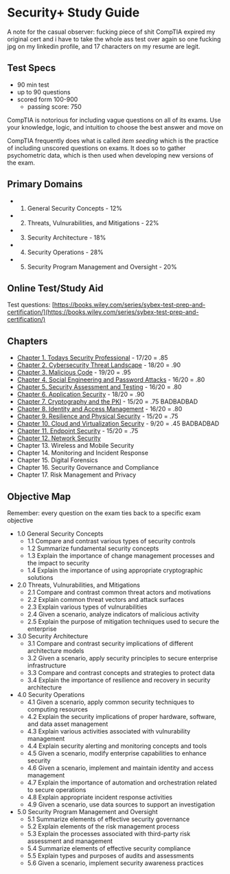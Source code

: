 # Security+ Study Guide

A note for the casual observer: fucking piece of shit CompTIA expired my original cert and i have to take the whole ass test over again so one fucking jpg on my linkedin profile, and 17 characters on my resume are legit.

## Test Specs

- 90 min test
- up to 90 questions
- scored form 100-900
  - passing score: 750

CompTIA is notorious for including vague questions on all of its exams. Use your knowledge, logic, and intuition to choose the best answer and move on

CompTIA frequently does what is called *item seeding* which is the practice of including unscored questions on exams. It does so to gather psychometric data, which is then used when developing new versions of the exam.

## Primary Domains

- 1. General Security Concepts - 12%
- 2. Threats, Vulnurabilities, and Mitigations - 22%
- 3. Security Architecture - 18%
- 4. Security Operations - 28%
- 5. Security Program Management and Oversight - 20%

## Online Test/Study Aid

Test questions: [https://books.wiley.com/series/sybex-test-prep-and-certification/](https://books.wiley.com/series/sybex-test-prep-and-certification/)

## Chapters

- [Chapter 1. Todays Security Professional](./1_SECURITY_PROFS.md) - 17/20 = .85
- [Chapter 2. Cybersecurity Threat Landscape](./2_LANDSCAPE.md) - 18/20 = .90
- [Chapter 3. Malicious Code](./3_MALICIOUS_CODE.md) - 19/20 = .95
- [Chapter 4. Social Engineering and Password Attacks](./4_SOCIAL_ENGR.md) - 16/20 = .80
- [Chapter 5. Security Assessment and Testing](./5_SEC_ASS_TESTING.md) - 16/20 = .80
- [Chapter 6. Application Security](./6_APP_SEC.md) - 18/20 = .90
- [Chapter 7. Cryptography and the PKI](./7_CRYPTOGRAPHY_PKI.md) - 15/20 = .75 BADBADBAD
- [Chapter 8. Identity and Access Management](./8_IAM.md) - 16/20 = .80
- [Chapter 9. Resilience and Physical Security](./9_PHYSICAL.md) - 15/20 = .75
- [Chapter 10. Cloud and Virtualization Security](./10_CLOUD.md) - 9/20 = .45 BADBADBAD
- [Chapter 11. Endpoint Security](./11_ENDPOINT.md) - 15/20 = .75
- [Chapter 12. Network Security](./12_NETWORK.md)
- Chapter 13. Wireless and Mobile Security
- Chapter 14. Monitoring and Incident Response
- Chapter 15. Digital Forensics
- Chapter 16. Security Governance and Compliance
- Chapter 17. Risk Management and Privacy

## Objective Map

Remember: every question on the exam ties back to a specific exam objective

- 1.0 General Security Concepts
  - 1.1 Compare and contrast various types of security controls
  - 1.2 Summarize fundamental security concepts
  - 1.3 Explain the importance of change management processes and the impact to security
  - 1.4 Explain the importance of using appropriate cryptographic solutions
- 2.0 Threats, Vulnurabilities, and Mitigations
  - 2.1 Compare and contrast common threat actors and motivations
  - 2.2 Explain common threat vectors and attack surfaces
  - 2.3 Explain various types of vulnurabilities
  - 2.4 Given a scenario, analyze indicators of malicious activity
  - 2.5 Explain the purpose of mitigation techniques used to secure the enterprise
- 3.0 Security Architecture
  - 3.1 Compare and contrast security implications of different architecture models
  - 3.2 Given a scenario, apply security principles to secure enterprise infrastructure
  - 3.3 Compare and contrast concepts and strategies to protect data
  - 3.4 Explain the importance of resilience and recovery in security architecture
- 4.0 Security Operations
  - 4.1 Given a scenario, apply common security techniques to computing resources
  - 4.2 Explain the security implications of proper hardware, software, and data asset management
  - 4.3 Explain various activities associated with vulnurability management
  - 4.4 Explain security alerting and monitoring concepts and tools
  - 4.5 Given a scenario, modify enterprise capabilities to enhance security
  - 4.6 Given a scenario, implement and maintain identity and access management
  - 4.7 Explain the importance of automation and orchestration related to secure operations
  - 4.8 Explain appropriate incident response activities
  - 4.9 Given a scenario, use data sources to support an investigation
- 5.0 Security Program Management and Oversight
  - 5.1 Summarize elements of effective security governance
  - 5.2 Explain elements of the risk management process
  - 5.3 Explain the processes associated with third-party risk assessment and management
  - 5.4 Summarize elements of effective security compliance
  - 5.5 Explain types and purposes of audits and assessments
  - 5.6 Given a scenario, implement security awareness practices
